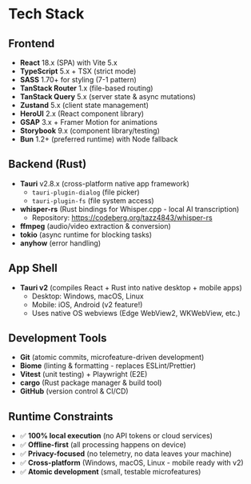 # Tech Stack

## Frontend
- **React** 18.x (SPA) with Vite 5.x
- **TypeScript** 5.x + TSX (strict mode)
- **SASS** 1.70+ for styling (7-1 pattern)
- **TanStack Router** 1.x (file-based routing)
- **TanStack Query** 5.x (server state & async mutations)
- **Zustand** 5.x (client state management)
- **HeroUI** 2.x (React component library)
- **GSAP** 3.x + Framer Motion for animations
- **Storybook** 9.x (component library/testing)
- **Bun** 1.2+ (preferred runtime) with Node fallback

## Backend (Rust)
- **Tauri** v2.8.x (cross-platform native app framework)
  - `tauri-plugin-dialog` (file picker)
  - `tauri-plugin-fs` (file system access)
- **whisper-rs** (Rust bindings for Whisper.cpp - local AI transcription)
  - Repository: https://codeberg.org/tazz4843/whisper-rs
- **ffmpeg** (audio/video extraction & conversion)
- **tokio** (async runtime for blocking tasks)
- **anyhow** (error handling)

## App Shell
- **Tauri v2** (compiles React + Rust into native desktop + mobile apps)
  - Desktop: Windows, macOS, Linux
  - Mobile: iOS, Android (v2 feature!)
  - Uses native OS webviews (Edge WebView2, WKWebView, etc.)

## Development Tools
- **Git** (atomic commits, microfeature-driven development)
- **Biome** (linting & formatting - replaces ESLint/Prettier)
- **Vitest** (unit testing) + Playwright (E2E)
- **cargo** (Rust package manager & build tool)
- **GitHub** (version control & CI/CD)

## Runtime Constraints
- ✅ **100% local execution** (no API tokens or cloud services)
- ✅ **Offline-first** (all processing happens on device)
- ✅ **Privacy-focused** (no telemetry, no data leaves your machine)
- ✅ **Cross-platform** (Windows, macOS, Linux - mobile ready with v2)
- ✅ **Atomic development** (small, testable microfeatures)
